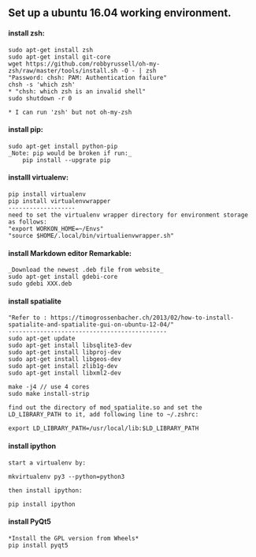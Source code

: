 ## Set up a ubuntu 16.04 working environment.
#### install zsh:
	sudo apt-get install zsh
	sudo apt-get install git-core
	wget https://github.com/robbyrussell/oh-my-zsh/raw/master/tools/install.sh -O - | zsh
	"Password: chsh: PAM: Authentication failure"
	chsh -s 'which zsh'
	* "chsh: which zsh is an invalid shell"
	sudo shutdown -r 0

	* I can run 'zsh' but not oh-my-zsh

#### install pip:
	sudo apt-get install python-pip
	_Note: pip would be broken if run:_ 
		pip install --upgrate pip 
     
#### installl virtualenv:
	pip install virtualenv
	pip install virtualenvwrapper
	-------------------
	need to set the virtualenv wrapper directory for environment storage as follows:
	"export WORKON_HOME=~/Envs"
	"source $HOME/.local/bin/virtualienvwrapper.sh"
	
#### install Markdown editor Remarkable:
	_Download the newest .deb file from website_
	sudo apt-get install gdebi-core
	sudo gdebi XXX.deb

####  install spatialite
	"Refer to : https://timogrossenbacher.ch/2013/02/how-to-install-spatialite-and-spatialite-gui-on-ubuntu-12-04/"
	---------------------------------------------
	sudo apt-get update 
	sudo apt-get install libsqlite3-dev 
	sudo apt-get install libproj-dev 
	sudo apt-get install libgeos-dev
	sudo apt-get install zlib1g-dev
	sudo apt-get install libxml2-dev
	
	make -j4 // use 4 cores
	sudo make install-strip
	
	find out the directory of mod_spatialite.so and set the LD_LIBRARY_PATH to it, add following line to ~/.zshrc:
	
	export LD_LIBRARY_PATH=/usr/local/lib:$LD_LIBRARY_PATH
	
#### install ipython
	start a virtualenv by:
	
	mkvirtualenv py3 --python=python3
	
	then install ipython:
	
	pip install ipython
#### install PyQt5
	*Install the GPL version from Wheels*
	pip install pyqt5